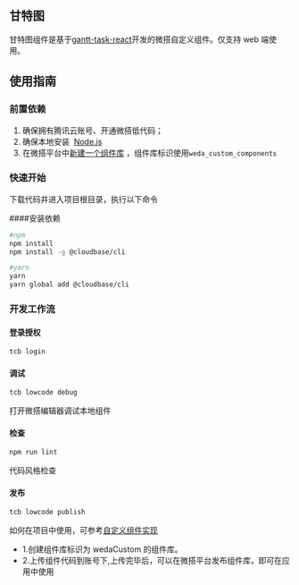 ## 甘特图

甘特图组件是基于[gantt-task-react](https://github.com/MaTeMaTuK/gantt-task-react)开发的微搭自定义组件。仅支持 web 端使用。

## 使用指南

### 前置依赖

1.  确保拥有腾讯云账号、开通微搭低代码；
2.  确保本地安装  [Node.js](https://nodejs.org/en/)
3.  在微搭平台中[新建一个组件库](https://docs.cloudbase.net/lowcode/custom-components/quick-start/comps) ，组件库标识使用`weda_custom_components`

### 快速开始

下载代码并进入项目根目录，执行以下命令

####安装依赖

```bash
#npm
npm install
npm install -g @cloudbase/cli
```

```bash
#yarn
yarn
yarn global add @cloudbase/cli
```

### 开发工作流

#### 登录授权

```bash
tcb login
```

#### 调试

```bash
tcb lowcode debug
```

打开微搭编辑器调试本地组件

#### 检查

```bash
npm run lint
```

代码风格检查

#### 发布

```bash
tcb lowcode publish
```

如何在项目中使用，可参考[自定义组件实现](https://cloud.tencent.com/document/product/1301/72177)

- 1.创建组件库标识为 wedaCustom 的组件库。
- 2.上传组件代码到账号下,上传完毕后，可以在微搭平台发布组件库，即可在应用中使用
